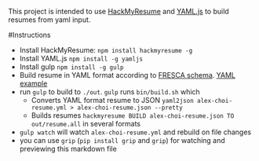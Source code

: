 This project is intended to use [HackMyResume](https://github.com/hacksalot/HackMyResume) and [YAML.js](https://github.com/jeremyfa/yaml.js) to build resumes from yaml input.

#Instructions
- Install HackMyResume: `npm install hackmyresume -g`
- Install YAML.js `npm install -g yamljs`
- Install gulp `npm install -g gulp`
- Build resume in YAML format according to [FRESCA schema](https://github.com/fresh-standard/FRESCA/blob/master/schema/fresh-resume-schema.json). [YAML example](https://github.com/fluentdesk/jane-q-fullstacker/blob/master/resume/jane-resume.yml)
- run `gulp` to build to `./out`. `gulp` runs `bin/build.sh` which
	- Converts YAML format resume to JSON `yaml2json alex-choi-resume.yml > alex-choi-resume.json --pretty`
	- Builds resumes `hackmyresume BUILD alex-choi-resume.json TO out/resume.all` in several formats
- `gulp watch` will watch `alex-choi-resume.yml` and rebuild on file changes
- you can use `grip` (`pip install grip` and `grip`) for watching and previewing this markdown file

